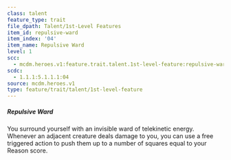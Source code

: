 ```yaml
---
class: talent
feature_type: trait
file_dpath: Talent/1st-Level Features
item_id: repulsive-ward
item_index: '04'
item_name: Repulsive Ward
level: 1
scc:
  - mcdm.heroes.v1:feature.trait.talent.1st-level-feature:repulsive-ward
scdc:
  - 1.1.1:5.1.1.1:04
source: mcdm.heroes.v1
type: feature/trait/talent/1st-level-feature
---
```


##### Repulsive Ward

You surround yourself with an invisible ward of telekinetic energy. Whenever an adjacent creature deals damage to you, you can use a free triggered action to push them up to a number of squares equal to your Reason score.
